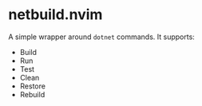 # netbuild.nvim
A simple wrapper around `dotnet` commands. It supports:
- Build
- Run
- Test
- Clean
- Restore
- Rebuild
